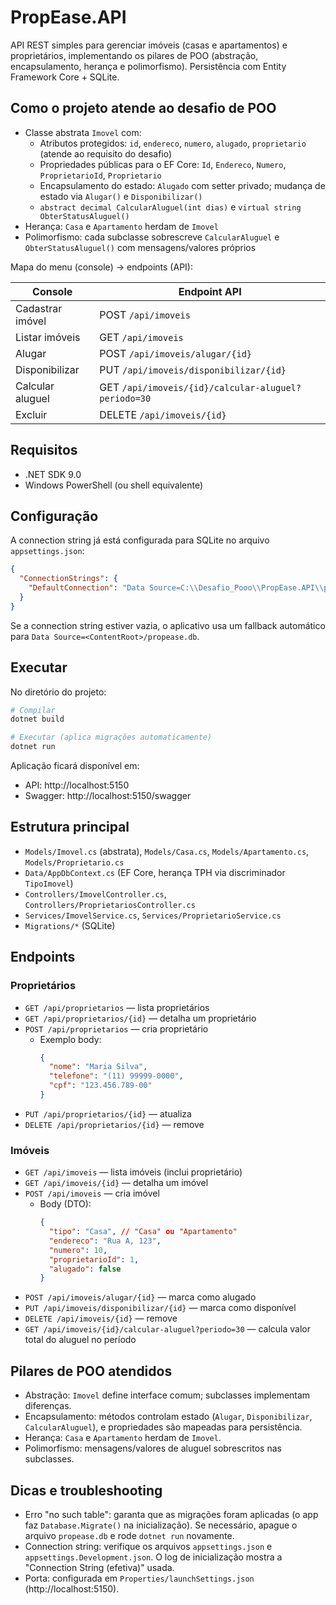 # PropEase.API

API REST simples para gerenciar imóveis (casas e apartamentos) e proprietários, implementando os pilares de POO (abstração, encapsulamento, herança e polimorfismo). Persistência com Entity Framework Core + SQLite.

## Como o projeto atende ao desafio de POO

- Classe abstrata `Imovel` com:
  - Atributos protegidos: `id`, `endereco`, `numero`, `alugado`, `proprietario` (atende ao requisito do desafio)
  - Propriedades públicas para o EF Core: `Id`, `Endereco`, `Numero`, `ProprietarioId`, `Proprietario`
  - Encapsulamento do estado: `Alugado` com setter privado; mudança de estado via `Alugar()` e `Disponibilizar()`
  - `abstract decimal CalcularAluguel(int dias)` e `virtual string ObterStatusAluguel()`
- Herança: `Casa` e `Apartamento` herdam de `Imovel`
- Polimorfismo: cada subclasse sobrescreve `CalcularAluguel` e `ObterStatusAluguel()` com mensagens/valores próprios

Mapa do menu (console) → endpoints (API):

| Console          | Endpoint API                                        |
| ---------------- | --------------------------------------------------- |
| Cadastrar imóvel | POST `/api/imoveis`                                 |
| Listar imóveis   | GET `/api/imoveis`                                  |
| Alugar           | POST `/api/imoveis/alugar/{id}`                     |
| Disponibilizar   | PUT `/api/imoveis/disponibilizar/{id}`              |
| Calcular aluguel | GET `/api/imoveis/{id}/calcular-aluguel?periodo=30` |
| Excluir          | DELETE `/api/imoveis/{id}`                          |

## Requisitos

- .NET SDK 9.0
- Windows PowerShell (ou shell equivalente)

## Configuração

A connection string já está configurada para SQLite no arquivo `appsettings.json`:

```json
{
  "ConnectionStrings": {
    "DefaultConnection": "Data Source=C:\\Desafio_Pooo\\PropEase.API\\propease.db"
  }
}
```

Se a connection string estiver vazia, o aplicativo usa um fallback automático para `Data Source=<ContentRoot>/propease.db`.

## Executar

No diretório do projeto:

```powershell
# Compilar
dotnet build

# Executar (aplica migrações automaticamente)
dotnet run
```

Aplicação ficará disponível em:

- API: http://localhost:5150
- Swagger: http://localhost:5150/swagger

## Estrutura principal

- `Models/Imovel.cs` (abstrata), `Models/Casa.cs`, `Models/Apartamento.cs`, `Models/Proprietario.cs`
- `Data/AppDbContext.cs` (EF Core, herança TPH via discriminador `TipoImovel`)
- `Controllers/ImovelController.cs`, `Controllers/ProprietariosController.cs`
- `Services/ImovelService.cs`, `Services/ProprietarioService.cs`
- `Migrations/*` (SQLite)

## Endpoints

### Proprietários

- `GET /api/proprietarios` — lista proprietários
- `GET /api/proprietarios/{id}` — detalha um proprietário
- `POST /api/proprietarios` — cria proprietário
  - Exemplo body:
    ```json
    {
      "nome": "Maria Silva",
      "telefone": "(11) 99999-0000",
      "cpf": "123.456.789-00"
    }
    ```
- `PUT /api/proprietarios/{id}` — atualiza
- `DELETE /api/proprietarios/{id}` — remove

### Imóveis

- `GET /api/imoveis` — lista imóveis (inclui proprietário)
- `GET /api/imoveis/{id}` — detalha um imóvel
- `POST /api/imoveis` — cria imóvel
  - Body (DTO):
    ```json
    {
      "tipo": "Casa", // "Casa" ou "Apartamento"
      "endereco": "Rua A, 123",
      "numero": 10,
      "proprietarioId": 1,
      "alugado": false
    }
    ```
- `POST /api/imoveis/alugar/{id}` — marca como alugado
- `PUT /api/imoveis/disponibilizar/{id}` — marca como disponível
- `DELETE /api/imoveis/{id}` — remove
- `GET /api/imoveis/{id}/calcular-aluguel?periodo=30` — calcula valor total do aluguel no período

## Pilares de POO atendidos

- Abstração: `Imovel` define interface comum; subclasses implementam diferenças.
- Encapsulamento: métodos controlam estado (`Alugar`, `Disponibilizar`, `CalcularAluguel`), e propriedades são mapeadas para persistência.
- Herança: `Casa` e `Apartamento` herdam de `Imovel`.
- Polimorfismo: mensagens/valores de aluguel sobrescritos nas subclasses.

## Dicas e troubleshooting

- Erro "no such table": garanta que as migrações foram aplicadas (o app faz `Database.Migrate()` na inicialização). Se necessário, apague o arquivo `propease.db` e rode `dotnet run` novamente.
- Connection string: verifique os arquivos `appsettings.json` e `appsettings.Development.json`. O log de inicialização mostra a "Connection String (efetiva)" usada.
- Porta: configurada em `Properties/launchSettings.json` (http://localhost:5150).
